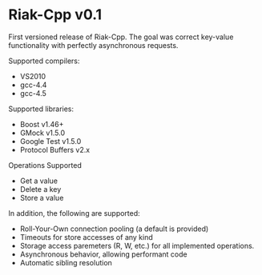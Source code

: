 Riak-Cpp v0.1
=============

First versioned release of Riak-Cpp. The goal was correct key-value functionality with perfectly asynchronous requests.

Supported compilers:
 * VS2010
 * gcc-4.4
 * gcc-4.5

Supported libraries:
 * Boost v1.46+
 * GMock v1.5.0
 * Google Test v1.5.0
 * Protocol Buffers v2.x

Operations Supported
 
 * Get a value
 * Delete a key
 * Store a value
 
In addition, the following are supported:

 * Roll-Your-Own connection pooling (a default is provided)
 * Timeouts for store accesses of any kind
 * Storage access paremeters (R, W, etc.) for all implemented operations.
 * Asynchronous behavior, allowing performant code
 * Automatic sibling resolution

